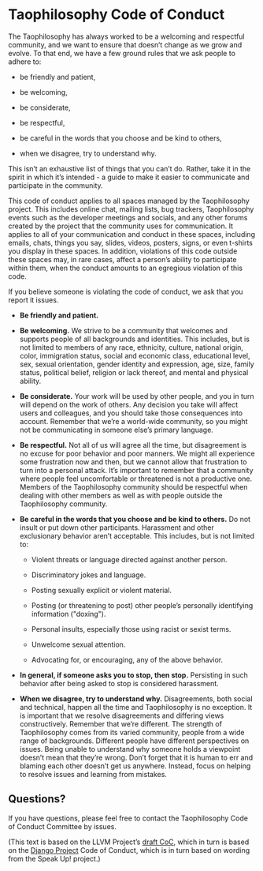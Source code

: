 # Taophilosophy Code of Conduct

The Taophilosophy has always worked to be a welcoming and respectful community, and we want to ensure that doesn’t change as we grow and evolve. To that end, we have a few ground rules that we ask people to adhere to:

* be friendly and patient,
  
* be welcoming,
  
* be considerate,
  
* be respectful,
  
* be careful in the words that you choose and be kind to others,
  
* when we disagree, try to understand why.
  
This isn’t an exhaustive list of things that you can’t do. Rather, take it in the spirit in which it’s intended - a guide to make it easier to communicate and participate in the community.

This code of conduct applies to all spaces managed by the Taophilosophy project. This includes online chat, mailing lists, bug trackers, Taophilosophy events such as the developer meetings and socials, and any other forums created by the project that the community uses for communication. It applies to all of your communication and conduct in these spaces, including emails, chats, things you say, slides, videos, posters, signs, or even t-shirts you display in these spaces. In addition, violations of this code outside these spaces may, in rare cases, affect a person’s ability to participate within them, when the conduct amounts to an egregious violation of this code.

If you believe someone is violating the code of conduct, we ask that you report it issues.

* **Be friendly and patient.**
  
* **Be welcoming.** We strive to be a community that welcomes and supports people of all backgrounds and identities. This includes, but is not limited to members of any race, ethnicity, culture, national origin, color, immigration status, social and economic class, educational level, sex, sexual orientation, gender identity and expression, age, size, family status, political belief, religion or lack thereof, and mental and physical ability.
  
* **Be considerate.** Your work will be used by other people, and you in turn will depend on the work of others. Any decision you take will affect users and colleagues, and you should take those consequences into account. Remember that we’re a world-wide community, so you might not be communicating in someone else’s primary language.
  
* **Be respectful.** Not all of us will agree all the time, but disagreement is no excuse for poor behavior and poor manners. We might all experience some frustration now and then, but we cannot allow that frustration to turn into a personal attack. It’s important to remember that a community where people feel uncomfortable or threatened is not a productive one. Members of the Taophilosophy community should be respectful when dealing with other members as well as with people outside the Taophilosophy community.
  
* **Be careful in the words that you choose and be kind to others.** Do not insult or put down other participants. Harassment and other exclusionary behavior aren’t acceptable. This includes, but is not limited to:
  
  * Violent threats or language directed against another person.

  * Discriminatory jokes and language.

  * Posting sexually explicit or violent material.

  * Posting (or threatening to post) other people’s personally identifying information ("doxing").

  * Personal insults, especially those using racist or sexist terms.

  * Unwelcome sexual attention.

  * Advocating for, or encouraging, any of the above behavior.

* **In general, if someone asks you to stop, then stop.** Persisting in such behavior after being asked to stop is considered harassment.
  
* **When we disagree, try to understand why.** Disagreements, both social and technical, happen all the time and Taophilosophy is no exception. It is important that we resolve disagreements and differing views constructively. Remember that we’re different. The strength of Taophilosophy comes from its varied community, people from a wide range of backgrounds. Different people have different perspectives on issues. Being unable to understand why someone holds a viewpoint doesn’t mean that they’re wrong. Don’t forget that it is human to err and blaming each other doesn’t get us anywhere. Instead, focus on helping to resolve issues and learning from mistakes.
  
## Questions?

If you have questions, please feel free to contact the Taophilosophy Code of Conduct Committee by issues.

(This text is based on the LLVM Project’s [draft CoC](https://llvm.org/docs/CodeOfConduct.html), which in turn is based on the [Django Project](https://www.djangoproject.com/conduct/) Code of Conduct, which is in turn based on wording from the Speak Up! project.)
